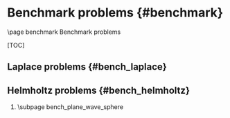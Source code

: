 Benchmark problems {#benchmark}
==================

\page benchmark Benchmark problems

[TOC]

Laplace problems {#bench_laplace}
----------------

Helmholtz problems {#bench_helmholtz}
------------------

1. \subpage bench_plane_wave_sphere
